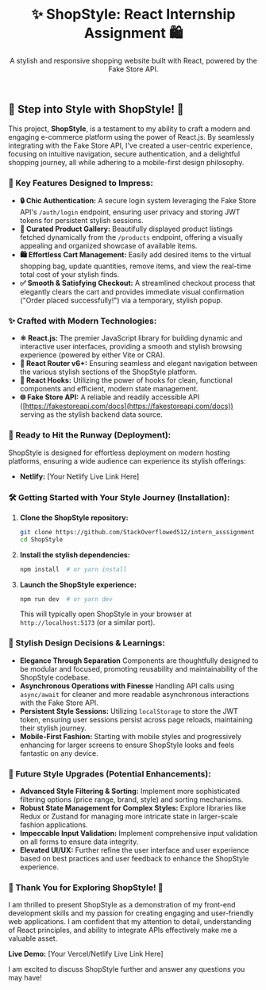 <div align="center">
  <br />
  <h1>✨ ShopStyle: React Internship Assignment 🛍️</h1>
  <p>A stylish and responsive shopping website built with React, powered by the Fake Store API.</p>
  
  <br />
</div>

## 👠 Step into Style with ShopStyle! 👔

This project, **ShopStyle**, is a testament to my ability to craft a modern and engaging e-commerce platform using the power of React.js. By seamlessly integrating with the Fake Store API, I've created a user-centric experience, focusing on intuitive navigation, secure authentication, and a delightful shopping journey, all while adhering to a mobile-first design philosophy.

### 🌟 Key Features Designed to Impress:

-   **🔒 Chic Authentication:** A secure login system leveraging the Fake Store API's `/auth/login` endpoint, ensuring user privacy and storing JWT tokens for persistent stylish sessions.
-   **👗 Curated Product Gallery:** Beautifully displayed product listings fetched dynamically from the `/products` endpoint, offering a visually appealing and organized showcase of available items.
-   **🛍️ Effortless Cart Management:** Easily add desired items to the virtual shopping bag, update quantities, remove items, and view the real-time total cost of your stylish finds.
-   **✅ Smooth & Satisfying Checkout:** A streamlined checkout process that elegantly clears the cart and provides immediate visual confirmation ("Order placed successfully!") via a temporary, stylish popup.

### ✨ Crafted with Modern Technologies:

-   **⚛️ React.js:** The premier JavaScript library for building dynamic and interactive user interfaces, providing a smooth and stylish browsing experience (powered by either Vite or CRA).
-   **🚦 React Router v6+:** Ensuring seamless and elegant navigation between the various stylish sections of the ShopStyle platform.
-   **🎣 React Hooks:** Utilizing the power of hooks for clean, functional components and efficient, modern state management.
-   **🌐 Fake Store API:** A reliable and readily accessible API ([https://fakestoreapi.com/docs](https://fakestoreapi.com/docs)) serving as the stylish backend data source.

### 🚀 Ready to Hit the Runway (Deployment):

ShopStyle is designed for effortless deployment on modern hosting platforms, ensuring a wide audience can experience its stylish offerings:

-   **Netlify:** [Your Netlify Live Link Here]

### 🛠️ Getting Started with Your Style Journey (Installation):

1.  **Clone the ShopStyle repository:**

    ```bash
    git clone https://github.com/StackOverflowed512/intern_asssignment
    cd ShopStyle
    ```

2.  **Install the stylish dependencies:**

    ```bash
    npm install  # or yarn install
    ```

3.  **Launch the ShopStyle experience:**

    ```bash
    npm run dev  # or yarn dev
    ```

    This will typically open ShopStyle in your browser at `http://localhost:5173` (or a similar port).


### 🧠 Stylish Design Decisions & Learnings:

* **Elegance Through Separation** Components are thoughtfully designed to be modular and focused, promoting reusability and maintainability of the ShopStyle codebase.
* **Asynchronous Operations with Finesse** Handling API calls using `async/await` for cleaner and more readable asynchronous interactions with the Fake Store API.
* **Persistent Style Sessions:** Utilizing `localStorage` to store the JWT token, ensuring user sessions persist across page reloads, maintaining their stylish journey.
* **Mobile-First Fashion:** Starting with mobile styles and progressively enhancing for larger screens to ensure ShopStyle looks and feels fantastic on any device.

### 🚀 Future Style Upgrades (Potential Enhancements):

* **Advanced Style Filtering & Sorting:** Implement more sophisticated filtering options (price range, brand, style) and sorting mechanisms.
* **Robust State Management for Complex Styles:** Explore libraries like Redux or Zustand for managing more intricate state in larger-scale fashion applications.
* **Impeccable Input Validation:** Implement comprehensive input validation on all forms to ensure data integrity.
* **Elevated UI/UX:** Further refine the user interface and user experience based on best practices and user feedback to enhance the ShopStyle experience.

### 🙏 Thank You for Exploring ShopStyle! 🙏

I am thrilled to present ShopStyle as a demonstration of my front-end development skills and my passion for creating engaging and user-friendly web applications. I am confident that my attention to detail, understanding of React principles, and ability to integrate APIs effectively make me a valuable asset.

**Live Demo:** [Your Vercel/Netlify Live Link Here]

I am excited to discuss ShopStyle further and answer any questions you may have!
